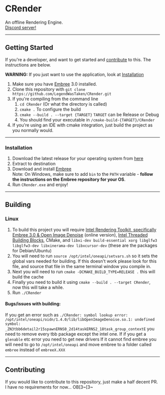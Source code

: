 # CRender

An offline Rendering Engine.<br>
[Discord server!](https://discord.gg/ZjrRyKXpWg)

***
## Getting Started
If you're a developer, and want to get started and [contribute](#Contributing) to this. The instructions are below.

**WARNING:** If you just want to use the application, look at [Installation](#Installation)

1) Make sure you have [Embree](https://github.com/embree/embree) 3.0 installed.
2) Clone this repository with `git clone https://github.com/LegendWasTaken/CRender.git`
3) If you're compiling from the command line
    1) `cd CRender` (Or what the directory is called)
    2) `cmake .` To configure the build
    3) `cmake --build . --target {TARGET}` `TARGET` can be Release or Debug
    4) You should find your executable in `/cmake-build-{TARGET}/CRender`
4) If you're using an IDE with cmake integration, just build the project as you normally would.

***
### Installation

1) Download the latest release for your operating system from [here](https://github.com/LegendWasTaken/CRender/releases)
2) Extract to destination
3) Download and install [Embree](https://github.com/embree/embree/releases/tag/v3.13.0)
<br />Note: On Windows, make sure to add `bin` to the  `PATH` variable - **follow the instructions on the Embree repository for your OS**. 
5) Run `CRender.exe` and enjoy!

***
## Building

### Linux


1) To build this project you will require [Intel Rendering Toolkit, specifically Embree 3.0 & Open Image Denoise](https://software.intel.com/content/www/us/en/develop/tools/oneapi/rendering-toolkit/download.html) (online version), [Intel Threaded Building Blocks](https://software.intel.com/content/www/us/en/develop/tools/oneapi/components/onetbb.html#gs.780vbz), CMake, and `libxi-dev build-essential xorg libglfw3 libglfw3-dev libxinerama-dev libxcursor-dev` (these are the packages for Debian/Ubuntu)
2) You will need to run `source /opt/intel/oneapi/setvars.sh` so it sets the global vars needed for building. If this doesn't work please look for this file, and source that file in the same terminal window you compile in.
3) Next you will need to run `cmake -DCMAKE_BUILD_TYPE=RELEASE .` this will build the cache
4) Finally you need to build it using `cmake --build . --target CRender`, now this will take a while.
5) Run `./CRender`

#### Bugs/issues with building:
If you get an error such as `./CRender: symbol lookup error: /opt/intel/oneapi/oidn/1.4.0/lib/libOpenImageDenoise.so.1: undefined symbol: _ZN3tbb6detail2r15spawnERNS0_2d14taskERNS2_18task_group_contextE` you need to remove every tbb package except the intel one.
If if you get a `glenable` etc error you need to get new drivers
If it cannot find embree you will need to go to `/opt/intel/oneapi` and move embree to a folder called `embree` instead of `embreeX.XXX`
***
## Contributing
If you would like to contribute to this repository, just make a half decent PR. I have no requirements for now...
OB[3~[3~